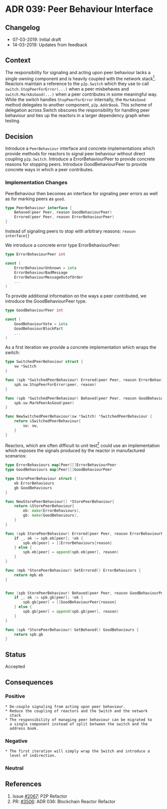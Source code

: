 # ADR 039: Peer Behaviour Interface

## Changelog
* 07-03-2019: Initial draft
* 14-03-2019: Updates from feedback

## Context

The responsibility for signaling and acting upon peer behaviour lacks a single 
owning component and is heavily coupled with the network stack[<sup>1</sup>](#references). Reactors
maintain a reference to the `p2p.Switch` which they use to call 
`switch.StopPeerForError(...)` when a peer misbehaves and 
`switch.MarkAsGood(...)` when a peer contributes in some meaningful way. 
While the switch handles `StopPeerForError` internally, the `MarkAsGood` 
method delegates to another component, `p2p.AddrBook`. This scheme of delegation 
across Switch obscures the responsibility for handling peer behaviour
and ties up the reactors in a larger dependency graph when testing.

## Decision

Introduce a `PeerBehaviour` interface and concrete implementations which
provide methods for reactors to signal peer behaviour without direct
coupling `p2p.Switch`.  Introduce a ErrorBehaviourPeer to provide
concrete reasons for stopping peers. Introduce GoodBehaviourPeer to provide
concrete ways in which a peer contributes.

### Implementation Changes

PeerBehaviour then becomes an interface for signaling peer errors as well
as for marking peers as `good`.

```go
type PeerBehaviour interface {
    Behaved(peer Peer, reason GoodBehaviourPeer)
    Errored(peer Peer, reason ErrorBehaviourPeer)
}
```

Instead of signaling peers to stop with arbitrary reasons:
`reason interface{}` 

We introduce a concrete error type ErrorBehaviourPeer:
```go
type ErrorBehaviourPeer int

const (
    ErrorBehaviourUnknown = iota
    ErrorBehaviourBadMessage
    ErrorBehaviourMessageOutofOrder
    ...
)
```

To provide additional information on the ways a peer contributed, we introduce
the GoodBehaviourPeer type.

```go
type GoodBehaviourPeer int

const (
    GoodBehaviourVote = iota
    GoodBehaviourBlockPart
    ...
)
```

As a first iteration we provide a concrete implementation which wraps
the switch:
```go
type SwitchedPeerBehaviour struct {
    sw *Switch
}

func (spb *SwitchedPeerBehaviour) Errored(peer Peer, reason ErrorBehaviourPeer) {
    spb.sw.StopPeerForError(peer, reason)
}

func (spb *SwitchedPeerBehaviour) Behaved(peer Peer, reason GoodBehaviourPeer) {
    spb.sw.MarkPeerAsGood(peer)
}

func NewSwitchedPeerBehaviour(sw *Switch) *SwitchedPeerBehaviour {
    return &SwitchedPeerBehaviour{
        sw: sw,
    }
}
```

Reactors, which are often difficult to unit test[<sup>2</sup>](#references) could use an implementation which exposes the signals produced by the reactor in
manufactured scenarios:

```go
type ErrorBehaviours map[Peer][]ErrorBehaviourPeer
type GoodBehaviours map[Peer][]GoodBehaviourPeer

type StorePeerBehaviour struct {
    eb ErrorBehaviours
    gb GoodBehaviours
}

func NewStorePeerBehaviour() *StorePeerBehaviour{
    return &StorePeerBehaviour{
        eb: make(ErrorBehaviours),
        gb: make(GoodBehaviours),
    }
}

func (spb StorePeerBehaviour) Errored(peer Peer, reason ErrorBehaviourPeer) {
    if _, ok := spb.eb[peer]; !ok {
        spb.eb[peer] = []ErrorBehaviours{reason}
    } else {
        spb.eb[peer] = append(spb.eb[peer], reason)
    }
}

func (mpb *StorePeerBehaviour) GetErrored() ErrorBehaviours {
    return mpb.eb
}


func (spb StorePeerBehaviour) Behaved(peer Peer, reason GoodBehaviourPeer) {
    if _, ok := spb.gb[peer]; !ok {
        spb.gb[peer] = []GoodBehaviourPeer{reason}
    } else {
        spb.gb[peer] = append(spb.gb[peer], reason)
    }
}

func (spb *StorePeerBehaviour) GetBehaved() GoodBehaviours {
    return spb.gb
}
```

## Status

Accepted

## Consequences

### Positive

    * De-couple signaling from acting upon peer behaviour.
    * Reduce the coupling of reactors and the Switch and the network
      stack
    * The responsibility of managing peer behaviour can be migrated to
      a single component instead of split between the switch and the
      address book.

### Negative

    * The first iteration will simply wrap the Switch and introduce a
      level of indirection.

### Neutral

## References

1. Issue [#2067](https://github.com/kava-labs/tendermint/issues/2067): P2P Refactor
2. PR: [#3506](https://github.com/kava-labs/tendermint/pull/3506): ADR 036: Blockchain Reactor Refactor
